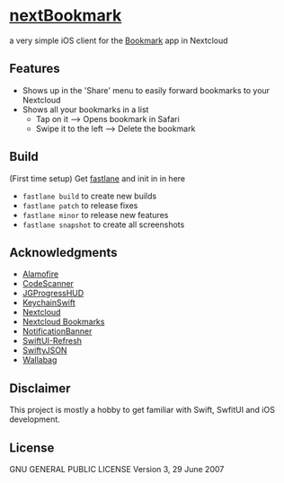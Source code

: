 # [nextBookmark](https://apps.apple.com/de/app/nextbookmark/id1500340092)

a very simple iOS client for the
[Bookmark](https://github.com/nextcloud/bookmarks) app in Nextcloud

## Features
  * Shows up in the 'Share' menu to easily forward bookmarks to your Nextcloud
  * Shows all your bookmarks in a list
    * Tap on it --> Opens bookmark in Safari
    * Swipe it to the left --> Delete the bookmark

## Build

(First time setup) Get [fastlane](https://fastlane.tools/) and init in in
here

* `fastlane build` to create new builds
* `fastlane patch` to release fixes
* `fastlane minor` to release new features
* `fastlane snapshot` to create all screenshots

## Acknowledgments
* [Alamofire](https://github.com/Alamofire/Alamofire)
* [CodeScanner](https://github.com/twostraws/CodeScanner)
* [JGProgressHUD](https://github.com/JonasGessner/JGProgressHUD)
* [KeychainSwift](https://github.com/evgenyneu/keychain-swift)
* [Nextcloud](https://nextcloud.com/)
* [Nextcloud Bookmarks](https://github.com/nextcloud/bookmarks)
* [NotificationBanner](https://github.com/Daltron/NotificationBanner)
* [SwiftUI-Refresh](https://github.com/siteline/SwiftUIRefresh)
* [SwiftyJSON](https://github.com/SwiftyJSON/SwiftyJSON)
* [Wallabag](https://github.com/wallabag/ios-app)

## Disclaimer
This project is mostly a hobby to get familiar with Swift, SwfitUI and iOS development.

## License
GNU GENERAL PUBLIC LICENSE Version 3, 29 June 2007
